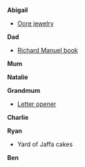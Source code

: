 **Abigail**
- [Oore jewelry](https://oorejewelry.com/)

**Dad**
- [Richard Manuel book](https://amzn.eu/d/a6bruDQ)

**Mum**

**Natalie**

**Grandmum**
- [Letter opener](https://www.amazon.co.uk/TILISMA-Letter-Opener-Bookmark-Accessories/dp/B086Q3FV3Z/ref=sr_1_5)

**Charlie**

**Ryan**
- Yard of Jaffa cakes

**Ben**